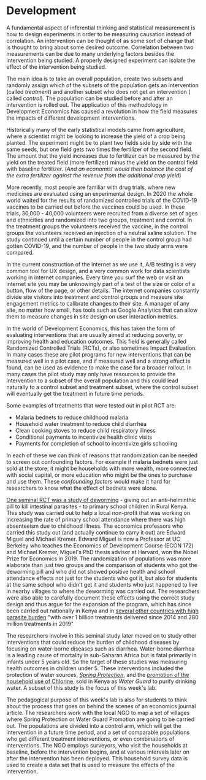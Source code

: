 # Development

A fundamental aspect of inferential thinking and statistical measurement is how to design experiments in order to be measuring causation instead of correlation. An intervention can be thought of as some sort of change that is thought to bring about some desired outcome.   Correlation between two measurements can be due to many underlying factors besides the intervention being studied.  A properly designed experiment can isolate the effect of the intervention being studied.  

The main idea is to take an overall population, create two subsets and randomly assign which of the subsets of the population gets an intervention (called *treatment*) and another subset who does not get an intervention ( called *control*).  The population can be studied before and after an intervention is rolled out. The application of this methodology in Development Economics has caused a revolution in how the field measures the impacts of different development interventions.   

Historically many of the early statistical models came from agriculture, where a scientist might be looking to increase the yield of a crop being planted. The experiment might be to plant two fields side by side with the same seeds, but one field gets two times the fertilizer of the second field. The amount that the yield increases due to fertilizer can be measured by the yield on the treated field (more fertilizer) minus the yield on the control field with baseline fertilizer.  (*And an economist would then balance the cost of the extra fertilizer against the revenue from the additional crop yield*) 

More recently, most people are familiar with drug trials, where new medicines are evaluated using an experimental design. In 2020 the whole world waited for the results of randomized controlled trials of the COVID-19 vaccines to be carried out before the vaccines could be used.  In these trials, 30,000 - 40,000 volunteers were recruited from a diverse set of ages and ethnicities and randomized into two groups, treatment and control. In the treatment groups the volunteers received the vaccine, in the control groups the volunteers received an injection of a neutral saline solution.  The study continued until a certain number of people in the control group had gotten COVID-19, and the number of people in the two study arms were compared.  

In the current construction of the internet as we use it, A/B testing is a very common tool for UX design, and a very common work for data scientists working in internet companies.  Every time you surf the web or visit an internet site you may be unknowingly part of a test of the size or color of a button, flow of the page, or other details. The internet companies constantly divide site visitors into treatment and control groups and measure site engagement metrics to calibrate changes to their site.  A manager of any site, no matter how small, has tools such as Google Analytics that can allow them to measure changes in site design on user interaction metrics.  

In the world of Development Economics, this has taken the form of evaluating interventions that are usually aimed at reducing poverty, or improving health and education outcomes. This field is generally called Randomized Controlled Trials (RCTs), or also sometimes Impact Evaluation.  In many cases these are pilot programs for new interventions that can be measured well in a pilot case, and if measured well and a strong effect is found, can be used as evidence to make the case for a broader rollout. In many cases the pilot study may only have resources to provide the intervention to a subset of the overall population and this could lead naturally to a control subset and treatment subset, where the control subset will eventually get the treatment in future time periods.

Some examples of treatments that were tested out in pilot RCT are:
* Malaria bednets to reduce childhood malaria
* Household water treatment to reduce child diarrhea
* Clean cooking stoves to reduce child respiratory illness
* Conditional payments to incentivize health clinic visits
* Payments for completion of school to incentivize girls schooling

In each of these we can think of reasons that randomization can be needed to screen out confounding factors. For example if malaria bednets were just sold at the store, it might be households with more wealth, more connected with social capital, or more education who might be the ones to purchase and use them.  These *confounding factors* would make it hard for researchers to know what the effect of bednets were alone.  

[One seminal RCT was a study of deworming](http://emiguel.econ.berkeley.edu/research/worms-identifying-impacts-on-education-and-health-in-the-presence-of-treatment-externalities) - giving out an anti-helminthic pill to kill intestinal parasites - to primary school children in Rural Kenya.  This study was carried out to help a local non-profit that was working on increasing the rate of primary school attendance where there was high absenteeism due to childhood illness.  The economics professors who carried this study out (and actually continue to carry it out) are Edward Miguel and Michael Kremer.  Edward Miguel is now a Professor at UC Berkeley who teaches the Economics of Development Course (ECON 172) and Michael Kremer, Miguel's PhD thesis advisor at Harvard, won the Nobel Prize for Economics in 2019.  The randomization of populations was more elaborate than just two groups and the comparison of students who got the deworming pill and who did not showed positive health  and school attendance effects not just for the students who got it, but also for students at the same school who didn't get it and students who just happened to live in nearby villages to where the deworming was carried out.   The researchers were also able to carefully document these effects using the correct study design and thus argue for the expansion of the program, which has since been carried out nationally in Kenya and in [several other countries with high parasite burden](https://www.evidenceaction.org/dewormtheworld/) "with over 1 billion treatments delivered since 2014 and 280 million treatments in 2019"   

The researchers involve in this seminal study later moved on to study other interventions that could reduce the burden of childhood diseases by focusing on water-borne diseases such as diarrhea.  Water-borne diarrhea is a leading cause of mortality in sub-Saharan Africa but is fatal primarily in infants under 5 years old. So the target of these studies was measuring health outcomes in children under 5.  These interventions included the protection of water sources, *[Spring Protection](http://emiguel.econ.berkeley.edu/research/spring-cleaning-rural-water-impacts-valuation-and-property-rights-institutions)*,  and the [promotion of the household use of Chlorine](http://emiguel.econ.berkeley.edu/research/social-engineering-evidence-from-a-suite-of-take-up-experiments-in-kenya), sold in Kenya as *Water Guard* to purify drinking water.  A subset of this study is the focus of this week's lab. 

The pedagogical purpose of this week's lab is also for students to think about the process that goes on behind the scenes of an economics journal article. The researchers work with the local NGO to map a set of villages where Spring Protection or Water Guard Promotion are going to be carried out. The populations are divided into a control arm, which will get the intervention in a future time period, and a set of comparable populations who get different treatment interventions, or even combinations of interventions.  The NGO employs surveyors, who visit the households at baseline, before the intervention begins, and at various intervals later on after the intervention has been deployed.  This household survey data is used to create a data set that is used to measure the effects of the intervention.  
